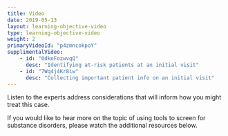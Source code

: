 ```yaml
---
title: Video 
date: 2019-05-13
layout: learning-objective-video
type: learning-objective-video
weight: 2
primaryVideoId: "p4zmncokpoY"
supplimentalVideo:
    - id: "0dkeFozwvqQ"
      desc: "Identifying at-risk patients at an initial visit"
    - id: "7Wq4j4Kr8iw"
      desc: "Collecting important patient info on an initial visit"
---
```

Listen to the experts address considerations that will inform how you might treat this case.

If you would like to hear more on the topic of using tools to screen for substance disorders, please watch the additional resources below.
